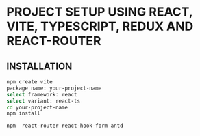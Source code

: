 # PROJECT SETUP USING REACT, VITE, TYPESCRIPT, REDUX AND REACT-ROUTER

## INSTALLATION

```bash
npm create vite
package name: your-project-name
select framework: react
select variant: react-ts
cd your-project-name
npm install
```

```bash
npm  react-router react-hook-form antd
```
